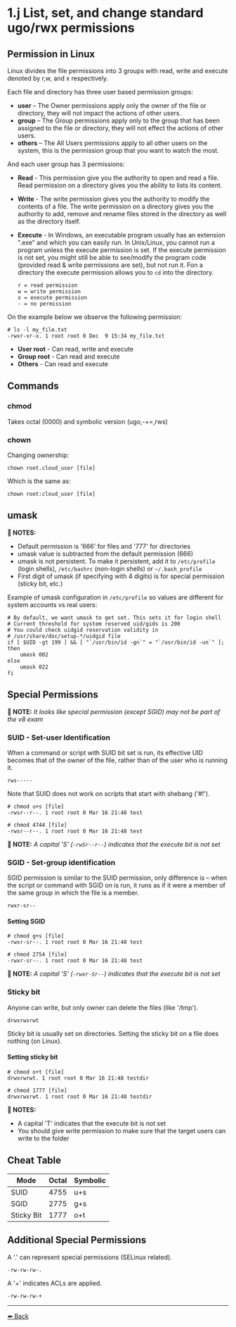 1.j List, set, and change standard ugo/rwx permissions
===

## Permission in Linux

Linux divides the file permissions into 3 groups with read, write and execute denoted by r,w, and x respectively.

Each file and directory has three user based permission groups:

- **user** – The Owner permissions apply only the owner of the file or directory, they will not impact the actions of other users.
- **group** – The Group permissions apply only to the group that has been assigned to the file or directory, they will not effect the actions of other users.
- **others** – The All Users permissions apply to all other users on the system, this is the permission group that you want to watch the most.

And each user group has 3 permissions:

- **Read** - This permission give you the authority to open and read a file. Read permission on a directory gives you the ability to lists its content.
- **Write** - The write permission gives you the authority to modify the contents of a file. The write permission on a directory gives you the authority to add, remove and rename files stored in the directory as well as the directory itself.
- **Execute** - In Windows, an executable program usually has an extension ".exe" and which you can easily run. In Unix/Linux, you cannot run a program unless the execute permission is set. If the execute permission is not set, you might still be able to see/modify the program code (provided read & write permissions are set), but not run it. Fon a directory the execute permission allows you to `cd` into the directory.

      r = read permission
      w = write permission
      x = execute permission
      - = no permission

On the example below we observe the following permission:

    # ls -l my_file.txt
    -rwxr-xr-x. 1 root root 0 Dec  9 15:34 my_file.txt

- **User root** - Can read, write and execute
- **Group root** - Can read and execute
- **Others** - Can read and execute

Commands
---

### chmod

Takes octal (0000) and symbolic version (ugo,-+=,rws)

### chown

Changing ownership:

    chown root.cloud_user [file]

Which is the same as:

    chown root:cloud_user [file]

umask
---

**📝 NOTES:**
+ Default permission is '666' for files and '777' for directories
+ umask value is subtracted from the default permission (666)
+ umask is not persistent. To make it persistent, add it to `/etc/profile` (login shells), `/etc/bashrc` (non-login shells) or `~/.bash_profile`
+ First digit of umask (if specifying with 4 digits) is for special permission (sticky bit, etc.)

Example of umask configuration in `/etc/profile` so values are different for system accounts vs real users:

    # By default, we want umask to get set. This sets it for login shell
    # Current threshold for system reserved uid/gids is 200
    # You could check uidgid reservation validity in
    # /usr/share/doc/setup-*/uidgid file
    if [ $UID -gt 199 ] && [ "`/usr/bin/id -gn`" = "`/usr/bin/id -un`" ]; then
        umask 002
    else
        umask 022
    fi

Special Permissions
---

**📝 NOTE:** *It looks like special permission (except SGID) may not be part of the v8 exam*

### SUID - Set-user Identification

When a command or script with SUID bit set is run, its effective UID becomes that of the owner of the file, rather than of the user who is running it.

    rws-----

Note that SUID does not work on scripts that start with shebang ('#!').

    # chmod u+s [file]
    -rwsr--r--. 1 root root 0 Mar 16 21:48 test

    # chmod 4744 [file]
    -rwsr--r--. 1 root root 0 Mar 16 21:48 test

**📝 NOTE:** *A capital 'S' (`-rwSr--r--`) indicates that the execute bit is not set*

### SGID - Set-group identification

SGID permission is similar to the SUID permission, only difference is – when the script or command with SGID on is run, it runs as if it were a member of the same group in which the file is a member.

    rwxr-sr--

#### Setting SGID

    # chmod g+s [file]
    -rwxr-sr--. 1 root root 0 Mar 16 21:48 test

    # chmod 2754 [file]
    -rwxr-sr--. 1 root root 0 Mar 16 21:48 test

**📝 NOTE:** *A capital 'S' (`-rwxr-Sr--`) indicates that the execute bit is not set*


### Sticky bit

Anyone can write, but only owner can delete the files (like '/tmp').

    drwxrwxrwt

Sticky bit is usually set on directories. Setting the sticky bit on a file does nothing (on Linux).

#### Setting sticky bit

    # chmod o+t [file]
    drwxrwrwt. 1 root root 0 Mar 16 21:48 testdir

    # chmod 1777 [file]
    drwxrwxrwt. 1 root root 0 Mar 16 21:48 testdir

**📝 NOTES:**

+ A capital 'T' indicates that the execute bit is not set
+ You should give write permission to make sure that the target users can write to the folder

Cheat Table
---

| Mode       | Octal | Symbolic |
| ---------- | ----- | -------- |
| SUID       | 4755  | u+s      |
| SGID       | 2775  | g+s      |
| Sticky Bit | 1777  | o+t      |


Additional Special Permissions
---

A '.' can represent special permissions (SELinux related).

    -rw-rw-rw-.

A '+' indicates ACLs are applied.

    -rw-rw-rw-+


---
[⬅️ Back](1-Understand-and-use-essential-tools.md)
